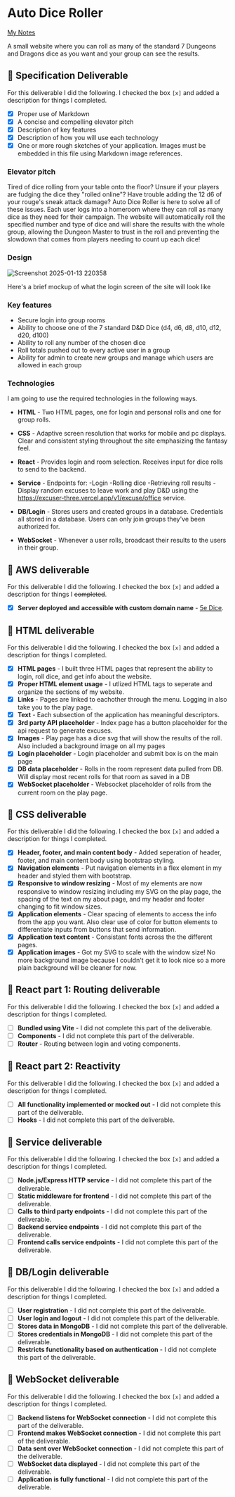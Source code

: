 # Auto Dice Roller

[My Notes](notes.md)

A small website where you can roll as many of the standard 7 Dungeons and Dragons dice as you want and your group can see the results.

## 🚀 Specification Deliverable


For this deliverable I did the following. I checked the box `[x]` and added a description for things I completed.

- [x] Proper use of Markdown
- [x] A concise and compelling elevator pitch
- [x] Description of key features
- [x] Description of how you will use each technology
- [x] One or more rough sketches of your application. Images must be embedded in this file using Markdown image references.

### Elevator pitch

Tired of dice rolling from your table onto the floor? Unsure if your players are fudging the dice they "rolled online"? Have trouble adding the 12 d6 of your rouge's sneak attack damage? Auto Dice Roller is here to solve all of these issues. Each user logs into a homeroom where they can roll as many dice as they need for their campaign. The website will automatically roll the specified number and type of dice and will share the results with the whole group, allowing the Dungeon Master to trust in the roll and preventing the slowdown that comes from players needing to count up each dice!

### Design

![Screenshot 2025-01-13 220358](https://github.com/user-attachments/assets/66fa9cab-b3be-403d-a70e-1de6c158a950)


Here's a brief mockup of what the login screen of the site will look like

### Key features

- Secure login into group rooms
- Ability to choose one of the 7 standard D&D Dice (d4, d6, d8, d10, d12, d20, d100)
- Ability to roll any number of the chosen dice
- Roll totals pushed out to every active user in a group
- Ability for admin to create new groups and manage which users are allowed in each group

### Technologies

I am going to use the required technologies in the following ways.

- **HTML** - Two HTML pages, one for login and personal rolls and one for group rolls.
- **CSS** - Adaptive screen resolution that works for mobile and pc displays. Clear and consistent styling throughout the site emphasizing the fantasy feel.
- **React** - Provides login and room selection. Receives input for dice rolls to send to the backend.
- **Service** - Endpoints for:
  -Login
  -Rolling dice
  -Retrieving roll results
  -Display random excuses to leave work and play D&D using the https://excuser-three.vercel.app/v1/excuse/office service.

- **DB/Login** - Stores users and created groups in a database. Credentials all stored in a database. Users can only join groups they've been authorized for.
- **WebSocket** - Whenever a user rolls, broadcast their results to the users in their group.

## 🚀 AWS deliverable

For this deliverable I did the following. I checked the box `[x]` and added a description for things I ~~completed~~.

- [x] **Server deployed and accessible with custom domain name** - [5e Dice](https://5edice.com).

## 🚀 HTML deliverable

For this deliverable I did the following. I checked the box `[x]` and added a description for things I completed.

- [x] **HTML pages** - I built three HTML pages that represent the ability to login, roll dice, and get info about the website.
- [x] **Proper HTML element usage** - I utlized HTML tags to seperate and organize the sections of my website.
- [x] **Links** - Pages are linked to eachother through the menu. Logging in also take you to the play page.
- [x] **Text** - Each subsection of the application has meaningful descriptors.
- [x] **3rd party API placeholder** - Index page has a button placeholder for the api request to generate excuses.
- [x] **Images** - Play page has a dice svg that will show the results of the roll. Also included a background image on all my pages
- [x] **Login placeholder** - Login placeholder and submit box is on the main page
- [x] **DB data placeholder** - Rolls in the room represent data pulled from DB. Will display most recent rolls for that room as saved in a DB
- [x] **WebSocket placeholder** - Websocket placeholder of rolls from the current room on the play page.

## 🚀 CSS deliverable

For this deliverable I did the following. I checked the box `[x]` and added a description for things I completed.

- [x] **Header, footer, and main content body** - Added seperation of header, footer, and main content body using bootstrap styling.
- [x] **Navigation elements** - Put navigation elements in a flex element in my header and styled them with bootstrap.
- [x] **Responsive to window resizing** - Most of my elements are now responsive to window resizing including my SVG on the play page, the spacing of the text on my about page, and my header and footer changing to fit window sizes.
- [x] **Application elements** - Clear spacing of elements to access the info from the app you want. Also clear use of color for button elements to differentiate inputs from buttons that send information.
- [x] **Application text content** - Consistant fonts across the the different pages.
- [x] **Application images** - Got my SVG to scale with the window size! No more background image because I couldn't get it to look nice so a more plain background will be cleaner for now.

## 🚀 React part 1: Routing deliverable

For this deliverable I did the following. I checked the box `[x]` and added a description for things I completed.

- [ ] **Bundled using Vite** - I did not complete this part of the deliverable.
- [ ] **Components** - I did not complete this part of the deliverable.
- [ ] **Router** - Routing between login and voting components.

## 🚀 React part 2: Reactivity

For this deliverable I did the following. I checked the box `[x]` and added a description for things I completed.

- [ ] **All functionality implemented or mocked out** - I did not complete this part of the deliverable.
- [ ] **Hooks** - I did not complete this part of the deliverable.

## 🚀 Service deliverable

For this deliverable I did the following. I checked the box `[x]` and added a description for things I completed.

- [ ] **Node.js/Express HTTP service** - I did not complete this part of the deliverable.
- [ ] **Static middleware for frontend** - I did not complete this part of the deliverable.
- [ ] **Calls to third party endpoints** - I did not complete this part of the deliverable.
- [ ] **Backend service endpoints** - I did not complete this part of the deliverable.
- [ ] **Frontend calls service endpoints** - I did not complete this part of the deliverable.

## 🚀 DB/Login deliverable

For this deliverable I did the following. I checked the box `[x]` and added a description for things I completed.

- [ ] **User registration** - I did not complete this part of the deliverable.
- [ ] **User login and logout** - I did not complete this part of the deliverable.
- [ ] **Stores data in MongoDB** - I did not complete this part of the deliverable.
- [ ] **Stores credentials in MongoDB** - I did not complete this part of the deliverable.
- [ ] **Restricts functionality based on authentication** - I did not complete this part of the deliverable.

## 🚀 WebSocket deliverable

For this deliverable I did the following. I checked the box `[x]` and added a description for things I completed.

- [ ] **Backend listens for WebSocket connection** - I did not complete this part of the deliverable.
- [ ] **Frontend makes WebSocket connection** - I did not complete this part of the deliverable.
- [ ] **Data sent over WebSocket connection** - I did not complete this part of the deliverable.
- [ ] **WebSocket data displayed** - I did not complete this part of the deliverable.
- [ ] **Application is fully functional** - I did not complete this part of the deliverable.

